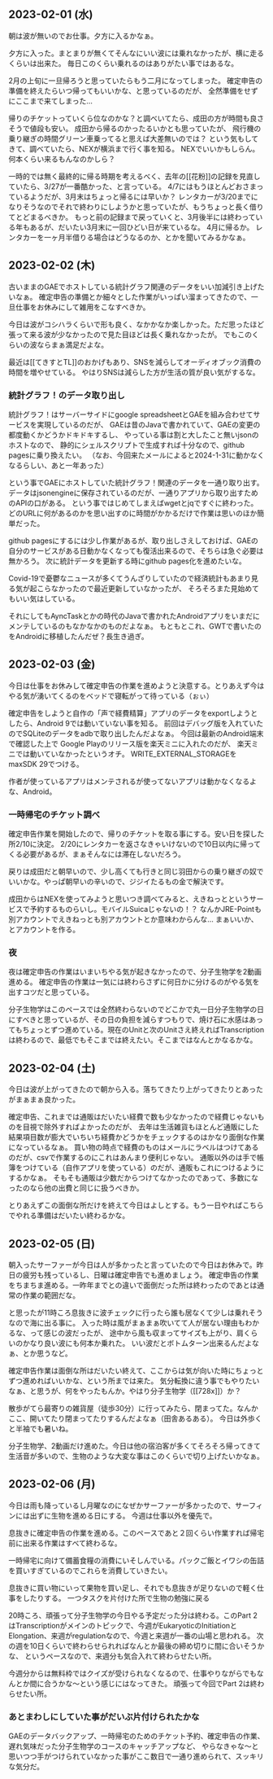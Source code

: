 ## 2023-02-01 (水)

朝は波が無いのでお仕事。夕方に入るかなぁ。

夕方に入った。まとまりが無くてそんなにいい波には乗れなかったが、横に走るくらいは出来た。
毎日このくらい乗れるのはありがたい事ではあるな。

2月の上旬に一旦帰ろうと思っていたらもう二月になってしまった。
確定申告の準備を終えたらいつ帰ってもいいかな、と思っているのだが、
全然準備をせずにここまで来てしまった…

帰りのチケットっていくら位なのかな？と調べいてたら、成田の方が時間も良さそうで値段も安い。
成田から帰るのかったるいかとも思っていたが、
飛行機の乗り継ぎの時間グリーン車乗ってると思えば大差無いのでは？
という気もしてきて、調べていたら、NEXが横浜まで行く事を知る。
NEXでいいかもしらん。
何本くらい来るもんなのかしら？

一時的では無く最終的に帰る時期を考えるべく、去年の[[花粉]]の記録を見直していたら、3/27が一番酷かった、と言っている。
4/7にはもうほとんどおさまっているようだが、3月末はちょっと帰るには早いか？
レンタカーが3/20までになりそうなのでそれで終わりにしようかと思っていたが、もうちょっと長く借りてとどまるべきか。
もっと前の記録まで戻っていくと、3月後半には終わっている年もあるが、だいたい3月末に一回ひどい日が来ているな。
4月に帰るか。
レンタカーを一ヶ月半借りる場合はどうなるのか、とかを聞いてみるかなぁ。

## 2023-02-02 (木)

古いままのGAEでホストしている統計グラフ関連のデータをいい加減引き上げたいなぁ。
確定申告の準備とか細々とした作業がいっぱい溜まってきたので、一旦仕事をお休みにして雑用をこなすべきか。

今日は波がコシハラくらいで形も良く、なかかなか楽しかった。ただ思ったほど張って来る波が少なかったので見た目ほどは長く乗れなかったが。
でもこのくらいの波ならまぁ満足だよな。

最近は[[てきすとTL]]のおかげもあり、SNSを減らしてオーディオブック消費の時間を増やせている。
やはりSNSは減らした方が生活の質が良い気がするな。

### 統計グラフ！のデータ取り出し

統計グラフ！はサーバーサイドにgoogle spreadsheetとGAEを組み合わせてサービスを実現しているのだが、
GAEは昔のJavaで書かれていて、GAEの変更の都度動くかどうかドキドキするし、
やっている事は割と大したこと無いjsonのホストなので、
静的にシェルスクリプトで生成すれば十分なので、github pagesに乗り換えたい。
（なお、今回来たメールによると2024-1-31に動かなくなるらしい、あと一年あった）

という事でGAEにホストしていた統計グラフ！関連のデータを一通り取り出す。
データはjsonengineに保存されているのだが、一通りアプリから取り出すためのAPIの口がある。
という事ではじめてしまえばwgetとjqですぐに終わった。どのURLに何があるのかを思い出すのに時間がかかるだけで作業は思いのほか簡単だった。

github pagesにするには少し作業があるが、取り出しさえしておけば、GAEの自分のサービスがある日動かなくなっても復活出来るので、そちらは急ぐ必要は無かろう。
次に統計データを更新する時にgithub pages化を進めたいな。

Covid-19で憂鬱なニュースが多くてうんざりしていたので経済統計もあまり見る気が起こらなかったので最近更新していなかったが、
そろそろまた見始めてもいい気はしている。

それにしてもAyncTaskとかの時代のJavaで書かれたAndroidアプリをいまだにメンテしているのもなかなかのものだよなぁ。
もともとこれ、GWTで書いたのをAndroidに移植したんだぜ？長生き過ぎ。

## 2023-02-03 (金)

今日は仕事をお休みして確定申告の作業を進めようと決意する。とりあえず今はやる気が湧いてくるのをベッドで寝転がって待っている（ぉぃ）

確定申告をしようと自作の「声で経費精算」アプリのデータをexportしようとしたら、Android 9では動いていない事を知る。
前回はデバッグ版を入れていたのでSQLiteのデータをadbで取り出したんだよなぁ。
今回は最新のAndroid端末で確認した上で Google Playのリリース版を楽天ミニに入れたのだが、
楽天ミニでは動いていなかったというオチ。
WRITE_EXTERNAL_STORAGEをmaxSDK 29でつける。

作者が使っているアプリはメンテされるが使ってないアプリは動かなくなるよな、Android。

### 一時帰宅のチケット調べ

確定申告作業を開始したので、帰りのチケットを取る事にする。安い日を探した所2/10に決定。
2/20にレンタカーを返さなきゃいけないので10日以内に帰ってくる必要があるが、まぁそんなには滞在しないだろう。

戻りは成田だと朝早いので、少し高くても行きと同じ羽田からの乗り継ぎの奴でいいかな。やっぱ朝早いの辛いので、ジジイたるもの金で解決です。

成田からはNEXを使ってみようと思いつき調べてみると、えきねっとというサービスで予約するものらいし。モバイルSuicaじゃないの！？
なんかJRE-Pointも別アカウントでえきねっとも別アカウントとか意味わからんな…
まぁいいか、とアカウントを作る。

### 夜

夜は確定申告の作業はいまいちやる気が起きなかったので、分子生物学を2動画進める。
確定申告の作業は一気には終わらさずに何日かに分けるのがやる気を出すコツだと思っている。

分子生物学はこのペースでは全然終わらないのでどこかで丸一日分子生物学の日にすべきと思っているが、その日の負担を減らすつもりで、焼け石に水感はあってもちょっとずつ進めている。現在のUnitと次のUnitさえ終えればTranscriptionは終わるので、最低でもそこまでは終えたい。そこまではなんとかなるかな。

## 2023-02-04 (土)

今日は波が上がってきたので朝から入る。落ちてきたり上がってきたりとあったがまぁまぁ良かった。

確定申告、これまでは通販はだいたい経費で数も少なかったので経費じゃないものを目視で除外すればよかったのだが、
去年は生活雑貨もほとんど通販にした結果項目数が膨大でいちいち経費かどうかをチェックするのはかなり面倒な作業になっているなぁ。
買い物の時点で経費のものはメールにラベルはつけてあるのだが、csvで作業するのにこれはあんまり便利じゃない。
通販以外のは手で帳簿をつけている（自作アプリを使っている）のだが、通販もこれにつけるようにするかなぁ。
そもそも通販は少数だからつけてなかったのであって、多数になったのなら他の出費と同じに扱うべきか。

とりあえずこの面倒な所だけを終えて今日はよしとする。もう一日やればこちらでやれる準備はだいたい終わるかな。

## 2023-02-05 (日)

朝入ったサーファーが今日は人が多かったと言っていたので今日はお休みで。昨日の疲労も残っているし、日曜は確定申告でも進めましょう。
確定申告の作業をちまちま進める。一昨年までとの違いで面倒だった所は終わったのであとは通常の作業の範囲だな。

と思ったが11時ころ息抜きに波チェックに行ったら誰も居なくて少しは乗れそうなので海に出る事に。
入った時は風がまぁまぁ吹いてて人が居ない理由もわかるな、って感じの波だったが、
途中から風も収まってサイズも上がり、肩くらいのかなり良い波にも何本か乗れた。
いい波だとボトムターン出来るんだよなぁ、とか思うなど。

確定申告作業は面倒な所はだいたい終えて、ここからは気が向いた時にちょっとずつ進めればいいかな、という所までは来た。
気分転換に違う事でもやりたいなぁ、と思うが、何をやったもんか。やはり分子生物学（[[728x]]）か？

散歩がてら最寄りの雑貨屋（徒歩30分）に行ってみたら、閉まってた。なんかここ、開いてたり閉まってたりするんだよなぁ（田舎あるある）。
今日は外歩くと半袖でも暑いね。

分子生物学、2動画だけ進めた。今日は他の宿泊客が多くてそろそろ帰ってきて生活音が多いので、生物のような大変な事はこのくらいで切り上げたいかなぁ。

## 2023-02-06 (月)

今日は雨も降っているし月曜なのになぜかサーファーが多かったので、サーフィンには出ずに生物を進める日にする。
今週は仕事以外を優先で。

息抜きに確定申告の作業を進める。このペースであと２回くらい作業すれば帰宅前に出来る作業はすべて終わるな。

一時帰宅に向けて備蓄食糧の消費にいそしんでいる。パックご飯とイワシの缶詰を買いすぎているのでこれらを消費していきたい。

息抜きに買い物にいって果物を買い足し、それでも息抜きが足りないので軽く仕事をしたりする。
一つタスクを片付けた所で生物の勉強に戻る

20時ころ、頑張って分子生物学の今日やる予定だった分は終わる。このPart 2はTranscriptionがメインのトピックで、今週がEukaryoticのInitiationとElongation、来週がregulationなので、今週と来週が一番の山場と思われる。
次の週を10日くらいで終わらせられればなんとか最後の締め切りに間に合いそうかな、
というペースなので、来週分も気合入れて終わらせたい所。

今週分からは無料枠ではクイズが受けられなくなるので、仕事やりながらでもなんとか間に合うかな〜という感じにはなってきた。
頑張って今回でPart 2は終わらせたい所。

### あとまわしにしていた事がだいぶ片付けられたかな

GAEのデータバックアップ、一時帰宅のためのチケット予約、確定申告の作業、遅れ気味だった分子生物学のコースのキャッチアップなど、
やらなきゃな〜と思いつつ手がつけられていなかった事がここ数日で一通り進められて、スッキリな気分だ。

